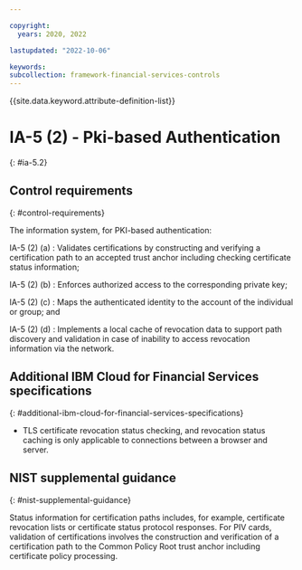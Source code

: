 ```yaml
---

copyright:
  years: 2020, 2022

lastupdated: "2022-10-06"

keywords: 
subcollection: framework-financial-services-controls
---
```


{{site.data.keyword.attribute-definition-list}}

               
# IA-5 (2) - Pki-based Authentication
{: #ia-5.2}

## Control requirements
{: #control-requirements}

The information system, for PKI-based authentication:

IA-5 (2) (a)
    : Validates certifications by constructing and verifying a certification path to an accepted trust anchor including checking certificate status information;

IA-5 (2) (b)
    : Enforces authorized access to the corresponding private key;

IA-5 (2) (c)
    : Maps the authenticated identity to the account of the individual or group; and

IA-5 (2) (d)
    : Implements a local cache of revocation data to support path discovery and validation in case of inability to access revocation information via the network.

## Additional IBM Cloud for Financial Services specifications
{: #additional-ibm-cloud-for-financial-services-specifications}

- TLS certificate revocation status checking, and revocation status caching is only applicable to connections between a browser and server.

## NIST supplemental guidance
{: #nist-supplemental-guidance}

Status information for certification paths includes, for example, certificate revocation lists or certificate status protocol responses. For PIV cards, validation of certifications involves the construction and verification of a certification path to the Common Policy Root trust anchor including certificate policy processing.





